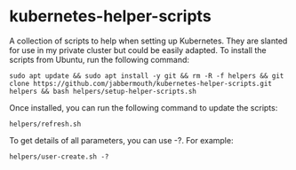 # kubernetes-helper-scripts
A collection of scripts to help when setting up Kubernetes.  They are slanted for use in my private cluster but could be easily adapted.
To install the scripts from Ubuntu, run the following command:
```
sudo apt update && sudo apt install -y git && rm -R -f helpers && git clone https://github.com/jabbermouth/kubernetes-helper-scripts.git helpers && bash helpers/setup-helper-scripts.sh
```

Once installed, you can run the following command to update the scripts:
```
helpers/refresh.sh
```

To get details of all parameters, you can use -?.  For example:
```
helpers/user-create.sh -?
```